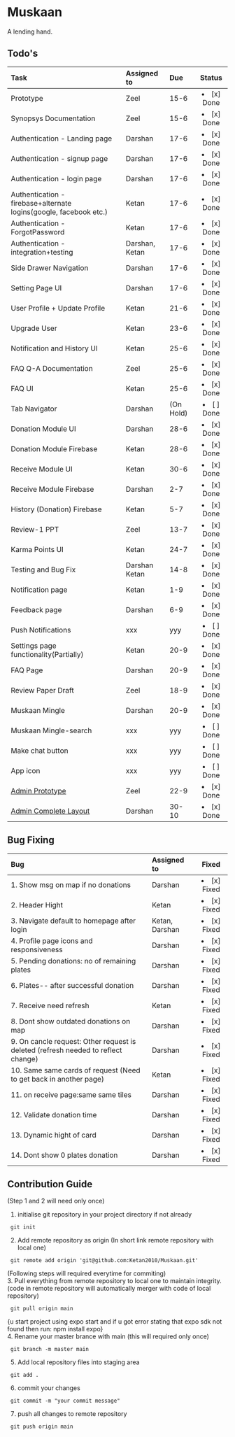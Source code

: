 # Muskaan
A lending hand.

## Todo's
| **Task** | **Assigned to** | **Due** | **Status** |
| :--- | :--- | :--- | :---: |
| Prototype | Zeel | 15-6 | <li>[x] Done</li> |
| Synopsys Documentation | Zeel | 15-6 | <li>[x] Done</li> |
| Authentication - Landing page | Darshan | 17-6 | <li>[x] Done</li> |
| Authentication - signup page | Darshan | 17-6 | <li>[x] Done</li> |
| Authentication - login page | Darshan | 17-6 | <li>[x] Done</li> |
| Authentication - firebase+alternate logins(google, facebook etc.) | Ketan | 17-6 | <li>[x] Done</li> |
| Authentication - ForgotPassword | Ketan | 17-6 | <li>[x] Done</li> |
| Authentication - integration+testing | Darshan, Ketan | 17-6 | <li>[x] Done</li> |
| Side Drawer Navigation | Darshan | 17-6 | <li>[x] Done</li> |
| Setting Page UI | Darshan | 17-6 | <li>[x] Done</li> |
| User Profile + Update Profile | Ketan | 21-6 | <li>[x] Done</li> |
| Upgrade User | Ketan | 23-6 | <li>[x] Done</li> |
| Notification and History UI | Ketan | 25-6 | <li>[x] Done</li> |
| FAQ Q-A Documentation | Zeel | 25-6 | <li>[x] Done</li> |
| FAQ UI | Ketan | 25-6 | <li>[x] Done</li> |
| Tab Navigator | Darshan | (On Hold) | <li>[ ] Done</li> |
| Donation Module UI | Darshan | 28-6 | <li>[x] Done</li> |
| Donation Module Firebase| Ketan | 28-6 | <li>[x] Done</li> |
| Receive Module UI | Ketan | 30-6 | <li>[x] Done</li> |
| Receive Module Firebase | Darshan | 2-7 | <li>[x] Done</li> |
| History (Donation) Firebase | Ketan | 5-7 | <li>[x] Done</li> |
| Review-1 PPT | Zeel | 13-7 | <li>[x] Done</li> |
| Karma Points UI | Ketan | 24-7 | <li>[x] Done</li> |
| Testing and Bug Fix | Darshan Ketan | 14-8 | <li>[x] Done</li> |
| Notification page | Ketan | 1-9 | <li>[x] Done</li> |
| Feedback page | Darshan | 6-9 | <li>[x] Done</li> |
| Push Notifications | xxx | yyy | <li>[ ] Done</li> |
| Settings page functionality(Partially) | Ketan | 20-9 | <li>[x] Done</li> |
| FAQ Page | Darshan | 20-9 | <li>[x] Done</li> |
| Review Paper Draft | Zeel | 18-9 | <li>[x] Done</li> |
| Muskaan Mingle | Darshan | 20-9 | <li>[x] Done</li> |
| Muskaan Mingle-search | xxx | yyy | <li>[ ] Done</li> |
| Make chat button | xxx | yyy | <li>[ ] Done</li> |
| App icon | xxx | yyy | <li>[ ] Done</li> |
| [Admin Prototype](https://www.figma.com/file/4bm6UrN1Szw38pRUTOEXqn/Muskaan_prototype?node-id=0%3A1) | Zeel | 22-9 | <li>[x] Done</li> |
| [Admin Complete Layout](https://github.com/darshangawade/Admin-Muskaan) | Darshan | 30-10 | <li>[x] Done</li> |



## Bug Fixing
| **Bug** | **Assigned to** | **Fixed** |
| :--- | :--- | :---: |
| 1. Show msg on map if no donations | Darshan | <li>[x] Fixed</li> |
| 2. Header Hight | Ketan | <li>[x] Fixed</li> |
| 3. Navigate default to homepage after login | Ketan, Darshan | <li>[x] Fixed</li> |
| 4. Profile page icons and responsiveness | Darshan | <li>[x] Fixed</li> |
| 5. Pending donations: no of remaining plates | Darshan | <li>[x] Fixed</li> |
| 6. Plates-- after successful donation | Darshan | <li>[x] Fixed</li> |
| 7. Receive need refresh | Ketan | <li>[x] Fixed</li> |
| 8. Dont show outdated donations on map | Darshan | <li>[x] Fixed</li> |
| 9. On cancle request: Other request is deleted (refresh needed to reflect change) | Darshan | <li>[x] Fixed</li> |
| 10. Same same cards of request (Need to get back in another page) | Ketan | <li>[x] Fixed</li> |
| 11. on receive page:same same tiles | Darshan | <li>[x] Fixed</li> |
| 12. Validate donation time | Darshan | <li>[x] Fixed</li> |
| 13. Dynamic hight of card | Darshan | <li>[x] Fixed</li> |
| 14. Dont show 0 plates donation | Darshan | <li>[x] Fixed</li> |




## Contribution Guide
(Step 1 and 2 will need only once)
1. initialise git repository in your project directory if not already 

```
 git init 
```
2. Add remote repository as origin (In short link remote repository with local one)

```
 git remote add origin 'git@github.com:Ketan2010/Muskaan.git'
```
(Following steps will required everytime for commiting) <br>
3. Pull everything from remote repository to local one to maintain integrity.(code in remote repository will automatically merger with code of local repository)
```
 git pull origin main
```
{u start project using expo start and if u got error stating that expo sdk not found then run: npm install expo} <br>
4. Rename your master brance with main (this will required only once)
```
 git branch -m master main
```
5. Add local repository files into staging area
```
 git add .
```
6. commit your changes
```
 git commit -m "your commit message"
```
7. push all changes to remote repository
```
 git push origin main
```




